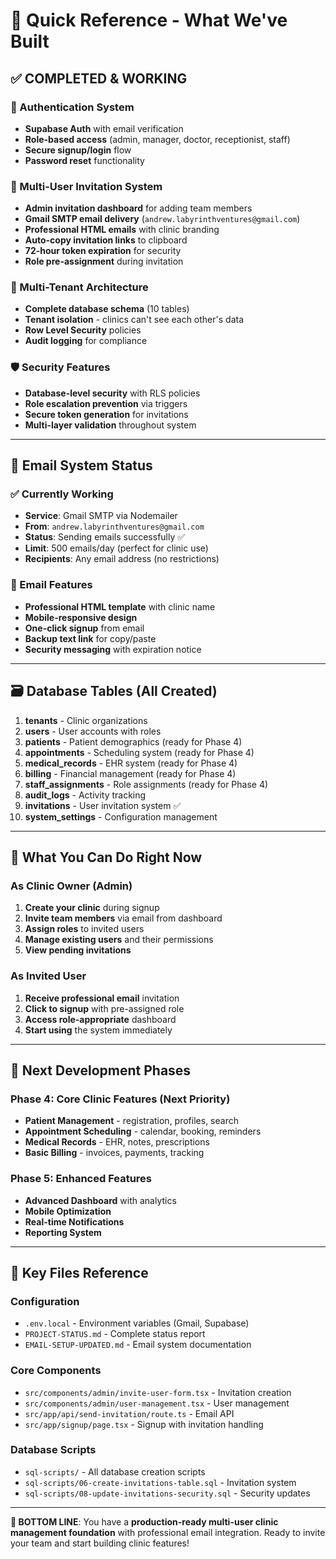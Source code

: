 # 🎯 Quick Reference - What We've Built

## ✅ COMPLETED & WORKING

### 🔐 Authentication System

- **Supabase Auth** with email verification
- **Role-based access** (admin, manager, doctor, receptionist, staff)
- **Secure signup/login** flow
- **Password reset** functionality

### 👥 Multi-User Invitation System

- **Admin invitation dashboard** for adding team members
- **Gmail SMTP email delivery** (`andrew.labyrinthventures@gmail.com`)
- **Professional HTML emails** with clinic branding
- **Auto-copy invitation links** to clipboard
- **72-hour token expiration** for security
- **Role pre-assignment** during invitation

### 🏢 Multi-Tenant Architecture

- **Complete database schema** (10 tables)
- **Tenant isolation** - clinics can't see each other's data
- **Row Level Security** policies
- **Audit logging** for compliance

### 🛡️ Security Features

- **Database-level security** with RLS policies
- **Role escalation prevention** via triggers
- **Secure token generation** for invitations
- **Multi-layer validation** throughout system

---

## 📧 Email System Status

### ✅ Currently Working

- **Service**: Gmail SMTP via Nodemailer
- **From**: `andrew.labyrinthventures@gmail.com`
- **Status**: Sending emails successfully ✅
- **Limit**: 500 emails/day (perfect for clinic use)
- **Recipients**: Any email address (no restrictions)

### 📧 Email Features

- **Professional HTML template** with clinic name
- **Mobile-responsive design**
- **One-click signup** from email
- **Backup text link** for copy/paste
- **Security messaging** with expiration notice

---

## 🗃️ Database Tables (All Created)

1. **tenants** - Clinic organizations
2. **users** - User accounts with roles
3. **patients** - Patient demographics (ready for Phase 4)
4. **appointments** - Scheduling system (ready for Phase 4)
5. **medical_records** - EHR system (ready for Phase 4)
6. **billing** - Financial management (ready for Phase 4)
7. **staff_assignments** - Role assignments (ready for Phase 4)
8. **audit_logs** - Activity tracking
9. **invitations** - User invitation system ✅
10. **system_settings** - Configuration management

---

## 🎯 What You Can Do Right Now

### As Clinic Owner (Admin)

1. **Create your clinic** during signup
2. **Invite team members** via email from dashboard
3. **Assign roles** to invited users
4. **Manage existing users** and their permissions
5. **View pending invitations**

### As Invited User

1. **Receive professional email** invitation
2. **Click to signup** with pre-assigned role
3. **Access role-appropriate** dashboard
4. **Start using** the system immediately

---

## 🚀 Next Development Phases

### Phase 4: Core Clinic Features (Next Priority)

- **Patient Management** - registration, profiles, search
- **Appointment Scheduling** - calendar, booking, reminders
- **Medical Records** - EHR, notes, prescriptions
- **Basic Billing** - invoices, payments, tracking

### Phase 5: Enhanced Features

- **Advanced Dashboard** with analytics
- **Mobile Optimization**
- **Real-time Notifications**
- **Reporting System**

---

## 📁 Key Files Reference

### Configuration

- `.env.local` - Environment variables (Gmail, Supabase)
- `PROJECT-STATUS.md` - Complete status report
- `EMAIL-SETUP-UPDATED.md` - Email system documentation

### Core Components

- `src/components/admin/invite-user-form.tsx` - Invitation creation
- `src/components/admin/user-management.tsx` - User management
- `src/app/api/send-invitation/route.ts` - Email API
- `src/app/signup/page.tsx` - Signup with invitation handling

### Database Scripts

- `sql-scripts/` - All database creation scripts
- `sql-scripts/06-create-invitations-table.sql` - Invitation system
- `sql-scripts/08-update-invitations-security.sql` - Security updates

---

**🎉 BOTTOM LINE**: You have a **production-ready multi-user clinic management foundation** with professional email integration. Ready to invite your team and start building clinic features!
